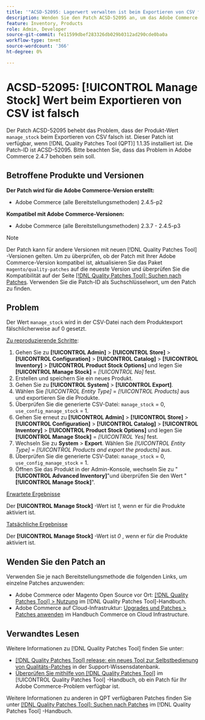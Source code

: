 ```yaml
---
title: '"ACSD-52095: Lagerwert verwalten ist beim Exportieren von CSV falsch'
description: Wenden Sie den Patch ACSD-52095 an, um das Adobe Commerce-Problem zu beheben, bei dem der Lagerwert für das Produktmanagement beim Exportieren von CSV falsch ist.
feature: Inventory, Products
role: Admin, Developer
source-git-commit: fe11599dbef283326db029b0312ad290cde0ba0a
workflow-type: tm+mt
source-wordcount: '366'
ht-degree: 0%

---
```


# ACSD-52095: [!UICONTROL Manage Stock] Wert beim Exportieren von CSV ist falsch

Der Patch ACSD-52095 behebt das Problem, dass der Produkt-Wert `manage_stock` beim Exportieren von CSV falsch ist. Dieser Patch ist verfügbar, wenn [!DNL Quality Patches Tool (QPT)] 1.1.35 installiert ist. Die Patch-ID ist ACSD-52095. Bitte beachten Sie, dass das Problem in Adobe Commerce 2.4.7 behoben sein soll.

## Betroffene Produkte und Versionen

**Der Patch wird für die Adobe Commerce-Version erstellt:**

* Adobe Commerce (alle Bereitstellungsmethoden) 2.4.5-p2

**Kompatibel mit Adobe Commerce-Versionen:**

* Adobe Commerce (alle Bereitstellungsmethoden) 2.3.7 - 2.4.5-p3

>[!NOTE]
>
>Der Patch kann für andere Versionen mit neuen [!DNL Quality Patches Tool] -Versionen gelten. Um zu überprüfen, ob der Patch mit Ihrer Adobe Commerce-Version kompatibel ist, aktualisieren Sie das Paket `magento/quality-patches` auf die neueste Version und überprüfen Sie die Kompatibilität auf der Seite [[!DNL Quality Patches Tool]: Suchen nach Patches](https://experienceleague.adobe.com/tools/commerce-quality-patches/index.html). Verwenden Sie die Patch-ID als Suchschlüsselwort, um den Patch zu finden.

## Problem

Der Wert `manage_stock` wird in der CSV-Datei nach dem Produktexport fälschlicherweise auf 0 gesetzt.

<u>Zu reproduzierende Schritte</u>:

1. Gehen Sie zu **[!UICONTROL Admin]** > **[!UICONTROL Store]** > **[!UICONTROL Configuration]** > **[!UICONTROL Catalog]** > **[!UICONTROL Inventory]** > **[!UICONTROL Product Stock Options]** und legen Sie **[!UICONTROL Manage Stock]** = *[!UICONTROL No]* fest.
1. Erstellen und speichern Sie ein neues Produkt.
1. Gehen Sie zu **[!UICONTROL System]** > **[!UICONTROL Export]**.
1. Wählen Sie *[!UICONTROL Entity Type]* = *[!UICONTROL Products]* aus und exportieren Sie die Produkte.
1. Überprüfen Sie die generierte CSV-Datei: `manage_stock` = 0, `use_config_manage_stock` = 1.
1. Gehen Sie erneut zu **[!UICONTROL Admin]** > **[!UICONTROL Store]** > **[!UICONTROL Configuration]** > **[!UICONTROL Catalog]** > **[!UICONTROL Inventory]** > **[!UICONTROL Product Stock Options]** und legen Sie **[!UICONTROL Manage Stock]** = *[!UICONTROL Yes]* fest.
1. Wechseln Sie zu **System** > **Export**.
Wählen Sie *[!UICONTROL Entity Type]* = *[!UICONTROL Products and export the products]* aus.
1. Überprüfen Sie die generierte CSV-Datei: `manage_stock` = 0, `use_config_manage_stock` = 1.
1. Öffnen Sie das Produkt in der Admin-Konsole, wechseln Sie zu &quot;**[!UICONTROL Advanced Inventory]**&quot;und überprüfen Sie den Wert &quot;**[!UICONTROL Manage Stock]**&quot;.

<u>Erwartete Ergebnisse</u>

Der **[!UICONTROL Manage Stock]** -Wert ist *1*, wenn er für die Produkte aktiviert ist.

<u>Tatsächliche Ergebnisse</u>

Der **[!UICONTROL Manage Stock]** -Wert ist *0* , wenn er für die Produkte aktiviert ist.

## Wenden Sie den Patch an

Verwenden Sie je nach Bereitstellungsmethode die folgenden Links, um einzelne Patches anzuwenden:

* Adobe Commerce oder Magento Open Source vor Ort: [[!DNL Quality Patches Tool] > Nutzung](</help/tools/quality-patches-tool/usage.md>) im [!DNL Quality Patches Tool]-Handbuch.
* Adobe Commerce auf Cloud-Infrastruktur: [Upgrades und Patches > Patches anwenden](https://experienceleague.adobe.com/docs/commerce-cloud-service/user-guide/develop/upgrade/apply-patches.html) im Handbuch Commerce on Cloud Infrastructure.

## Verwandtes Lesen

Weitere Informationen zu [!DNL Quality Patches Tool] finden Sie unter:

* [[!DNL Quality Patches Tool] release: ein neues Tool zur Selbstbedienung von Qualitäts-Patches](https://experienceleague.adobe.com/en/docs/commerce-knowledge-base/kb/announcements/commerce-announcements/magento-quality-patches-released-new-tool-to-self-serve-quality-patches) in der Support-Wissensdatenbank.
* [Überprüfen Sie mithilfe von  [!DNL Quality Patches Tool]](/help/tools/quality-patches-tool/patches-available-in-qpt/check-patch-for-magento-issue-with-magento-quality-patches.md) im [!UICONTROL Quality Patches Tool] -Handbuch, ob ein Patch für Ihr Adobe Commerce-Problem verfügbar ist.


Weitere Informationen zu anderen in QPT verfügbaren Patches finden Sie unter [[!DNL Quality Patches Tool]: Suchen nach Patches](<https://experienceleague.adobe.com/tools/commerce-quality-patches/index.html>) im [!DNL Quality Patches Tool] -Handbuch.
